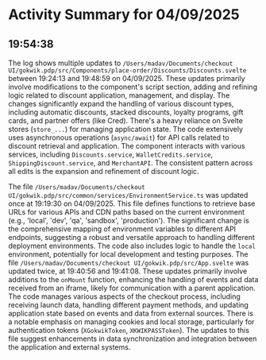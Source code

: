 # Activity Summary for 04/09/2025

## 19:54:38
The log shows multiple updates to `/Users/madav/Documents/checkout UI/gokwik.pdp/src/Components/place-order/Discounts/Discounts.svelte`  between 19:24:13 and 19:48:59 on 04/09/2025.  These updates primarily involve modifications to the component's script section, adding and refining logic related to discount application, management, and display.  The changes significantly expand the handling of various discount types, including automatic discounts, stacked discounts, loyalty programs, gift cards, and partner offers (like Cred).  There's a heavy reliance on Svelte stores (`store_...`) for managing application state.  The code extensively uses asynchronous operations (`async/await`) for API calls related to discount retrieval and application.  The component interacts with various services, including `Discounts.service`, `WalletCredits.service`, `ShippingDiscount.service`, and `MerchantAPI`.  The consistent pattern across all edits is the expansion and refinement of discount logic.

The file `/Users/madav/Documents/checkout UI/gokwik.pdp/src/common/services/EnvironmentService.ts` was updated once at 19:19:30 on 04/09/2025. This file defines functions to retrieve base URLs for various APIs and CDN paths based on the current environment (e.g., 'local', 'dev', 'qa', 'sandbox', 'production').  The significant change is the comprehensive mapping of environment variables to different API endpoints, suggesting a robust and versatile approach to handling different deployment environments.  The code also includes logic to handle the `local` environment, potentially for local development and testing purposes.
The file `/Users/madav/Documents/checkout UI/gokwik.pdp/src/App.svelte` was updated twice, at 19:40:56 and 19:41:08. These updates primarily involve additions to the `onMount` function, enhancing the handling of events and data received from an iframe, likely for communication with a parent application. The code manages various aspects of the checkout process, including receiving launch data, handling different payment methods, and updating application state based on events and data from external sources.  There is a notable emphasis on managing cookies and local storage, particularly for authentication tokens (`XGokwikToken`, `XKWIKPASSToken`). The updates to this file suggest enhancements in data synchronization and integration between the application and external systems.
